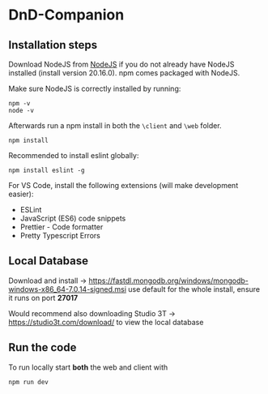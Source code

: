 # DnD-Companion


## Installation steps

Download NodeJS from [NodeJS](https://nodejs.org/en/download/prebuilt-installer) if you do not already have NodeJS installed (install version 20.16.0). npm comes packaged with NodeJS.

Make sure NodeJS is correctly installed by running:
```
npm -v
node -v
```

Afterwards run a npm install in both the `\client` and `\web` folder. 
```
npm install
```

Recommended to install eslint globally:

```
npm install eslint -g
```

For VS Code, install the following extensions (will make development easier):
- ESLint
- JavaScript (ES6) code snippets
- Prettier - Code formatter
- Pretty Typescript Errors

## Local Database
Download and install -> https://fastdl.mongodb.org/windows/mongodb-windows-x86_64-7.0.14-signed.msi
use default for the whole install, ensure it runs on port **27017**

Would recommend also downloading Studio 3T -> https://studio3t.com/download/ to view the local database

## Run the code

To run locally start **both** the web and client with 

```
npm run dev
```